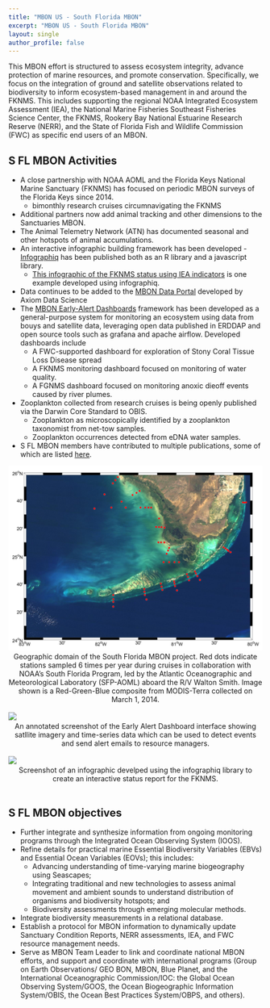 ```yaml
---
title: "MBON US - South Florida MBON"
excerpt: "MBON US - South Florida MBON"
layout: single
author_profile: false
---
```


This MBON effort is structured to assess ecosystem integrity, advance protection of marine resources, and promote conservation.
Specifically, we focus on the integration of ground and satellite observations related to biodiversity to inform ecosystem-based management in and around the FKNMS. 
This includes supporting the regional NOAA Integrated Ecosystem Assessment (IEA), the National Marine Fisheries Southeast Fisheries Science Center, the FKNMS, Rookery Bay National Estuarine Research Reserve (NERR), and the State of Florida Fish and Wildlife Commission (FWC) as specific end users of an MBON. 


## S FL MBON Activities
* A close partnership with NOAA AOML and the Florida Keys National Marine Sanctuary (FKNMS) has focused on periodic MBON surveys of the Florida Keys since 2014. 
    * bimonthly research cruises circumnavigating the FKNMS
* Additional partners now add animal tracking and other dimensions to the Sanctuaries MBON. 
* The Animal Telemetry Network (ATN) has documented seasonal and other hotspots of animal accumulations. 
* An interactive infographic building framework has been developed - [Infographiq](https://marinebon.org/infographiq/) has been published both as an R library and a javascript library.
    * [This infographic of the FKNMS status using IEA indicators](https://noaa-iea.github.io/fk-esr-info/infographic.html) is one example developed using infographiq.
* Data continues to be added to the [MBON Data Portal](mbon.ioos.us) developed by Axiom Data Science
* The [MBON Early-Alert Dashboards](https://github.com/marinebon/mbon-dashboard-server) framework has been developed as a general-purpose system for monitoring an ecosystem using data from bouys and satellite data, leveraging open data published in ERDDAP and open source tools such as grafana and apache airflow. Developed dashboards include
    * A FWC-supported dashboard for exploration of Stony Coral Tissue Loss Disease spread
    * A FKNMS monitoring dashboard focused on monitoring of water quality.
    * A FGNMS dashboard focused on monitoring anoxic dieoff events caused by river plumes.
* Zooplankton collected from research cruises is being openly published via the Darwin Core Standard to OBIS.
    * Zooplankton as microscopically identified by a zooplankton taxonomist from net-tow samples.
    * Zooplankton occurrences detected from eDNA water samples.
* S FL MBON members have contributed to multiple publications, some of which are listed [here](https://marinebon2.netlify.app/publication/).

<img src="/images/sfmbon_map.png" alt="South Florida MBON Map">
<div align="center"><span class="small">
   Geographic domain of the South Florida MBON project. 
   Red dots indicate stations sampled 6 times per year during cruises in collaboration with NOAA’s South Florida Program, led by the Atlantic Oceanographic and Meteorological Laboratory (SFP-AOML) aboard the R/V Walton Smith. 
   Image shown is a Red-Green-Blue composite from MODIS-Terra collected on March 1, 2014.
</span></div><br>


<img src="https://marinebon2.netlify.app/product/dashboard-fknms/featured_huebb71a95567db33ac784a665d13f3d1a_1544107_720x0_resize_lanczos_3.png">
<div align="center"><span class="small">
   An annotated screenshot of the Early Alert Dashboard interface showing satllite imagery and time-series data which can be used to detect events and send alert emails to resource managers.
</span></div><br>

<img src="https://marinebon2.netlify.app/product/infographic-florida-keys-esr/featured_hu6738961b6153aafddb77ed11371a44a6_248624_720x0_resize_lanczos_3.png">
<div align="center"><span class="small">
   Screenshot of an infographic develped using the infographiq library to create an interactive status report for the FKNMS.
</span></div><br>

## S FL MBON objectives

*   Further integrate and synthesize information from ongoing monitoring programs through the Integrated Ocean Observing System (IOOS).
*   Refine details for practical marine Essential Biodiversity Variables (EBVs) and Essential Ocean Variables (EOVs); this includes:
    *   Advancing understanding of time-varying marine biogeography using Seascapes;
    *   Integrating traditional and new technologies to assess animal movement and ambient sounds to understand distribution of organisms and biodiversity hotspots; and
    *   Biodiversity assessments through emerging molecular methods.
*   Integrate biodiversity measurements in a relational database.
*   Establish a protocol for MBON information to dynamically update Sanctuary Condition Reports, NERR assessments, IEA, and FWC resource management needs.
*   Serve as MBON Team Leader to link and coordinate national MBON efforts, and support and coordinate with international programs (Group on Earth Observations/ GEO BON, MBON, Blue Planet, and the International Oceanographic Commission/IOC: the Global Ocean Observing System/GOOS, the Ocean Biogeographic Information System/OBIS, the Ocean Best Practices System/OBPS, and others).
